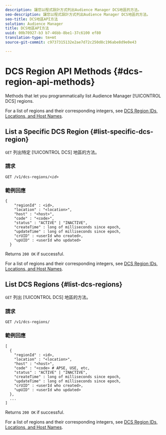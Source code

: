 ```yaml
---
description: 讓您以程式設計方式列出Audience Manager DCS地區的方法。
seo-description: 讓您以程式設計方式列出Audience Manager DCS地區的方法。
seo-title: DCS地區API方法
solution: Audience Manager
title: DCS地區API方法
uuid: 00b70927-b3 b7-46bb-8be1-37c6100 ef80
translation-type: tm+mt
source-git-commit: c9737315132e2ae7d72c250d8c196abe8d9e0e43

---
```



# DCS Region API Methods {#dcs-region-api-methods}

Methods that let you programmatically list Audience Manager [!UICONTROL DCS] regions.

<!-- c_rest_api_regions.xml -->

For a list of regions and their corresponding integers, see [DCS Region IDs, Locations, and Host Names](../../api/dcs-intro/dcs-api-reference/dcs-regions.md).

## List a Specific DCS Region {#list-specific-dcs-region}

`GET` 列出特定 [!UICONTROL DCS] 地區的方法。

<!-- r_rest_api_regions_list_specific.xml -->

### 請求

`GET /v1/dcs-regions/`*`<id>`*

### 範例回應

```
{ 
    "regionId" : <id>, 
    "location" : "<location>",
    "host" : "<host>",
    "code" : "<code>",
    "status" : "ACTIVE" | "INACTIVE",
    "createTime" : long of milliseconds since epoch,
    "updateTime" : long of milliseconds since epoch,
    "crUID" : <userId who created>,
    "upUID" : <userId who updated>
  }
```

Returns `200 OK` if successful.

For a list of regions and their corresponding integers, see [DCS Region IDs, Locations, and Host Names](../../api/dcs-intro/dcs-api-reference/dcs-regions.md).

## List DCS Regions {#list-dcs-regions}

`GET` 列出 [!UICONTROL DCS] 地區的方法。

<!-- r_rest_api_regions_list.xml -->

### 請求

`GET /v1/dcs-regions/`

### 範例回應

```
[
  { 
    "regionId" : <id>, 
    "location" : "<location>",
    "host" : "<host>",
    "code" : "<code> # APSE, USE, etc,
    "status" : "ACTIVE" | "INACTIVE",
    "createTime" : long of milliseconds since epoch,
    "updateTime" : long of milliseconds since epoch,
    "crUID" : <userId who created>,
    "upUID" : <userId who updated>
  },
  ...
]
```

Returns `200 OK` if successful.

For a list of regions and their corresponding integers, see [DCS Region IDs, Locations, and Host Names](../../api/dcs-intro/dcs-api-reference/dcs-regions.md).
